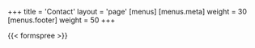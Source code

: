 +++
title = 'Contact'
layout = 'page'
[menus]
  [menus.meta]
    weight = 30
  [menus.footer]
    weight = 50
+++

{{< formspree >}}
